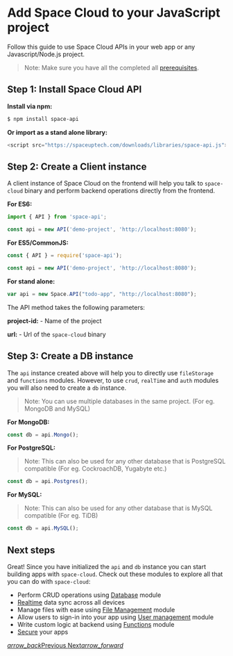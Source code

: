 # Add Space Cloud to your JavaScript project

Follow this guide to use Space Cloud APIs in your web app or any Javascript/Node.js project.

> Note: Make sure you have all the completed all [prerequisites](/docs/getting-started).

## Step 1: Install Space Cloud API
**Install via npm:**
```bash
$ npm install space-api
```

**Or import as a stand alone library:**
```js
<script src="https://spaceuptech.com/downloads/libraries/space-api.js"></script>
```

## Step 2: Create a Client instance

A client instance of Space Cloud on the frontend will help you talk to `space-cloud` binary and perform backend operations directly from the frontend.

**For ES6:**
```js
import { API } from 'space-api';

const api = new API('demo-project', 'http://localhost:8080');
```

**For ES5/CommonJS:**
```js
const { API } = require('space-api');

const api = new API('demo-project', 'http://localhost:8080');
```

**For stand alone:**
```js
var api = new Space.API("todo-app", "http://localhost:8080");
```

The API method takes the following parameters:

**project-id:** - Name of the project

**url:** - Url of the `space-cloud` binary


## Step 3: Create a DB instance

The `api` instance created above will help you to directly use `fileStorage` and `functions` modules. However, to use `crud`, `realTime` and `auth` modules you will also need to create a `db` instance.

> Note: You can use multiple databases in the same project. (For eg. MongoDB and MySQL)

**For MongoDB:**
```js
const db = api.Mongo();
```

**For PostgreSQL:**

> Note: This can also be used for any other database that is PostgreSQL compatible (For eg. CockroachDB, Yugabyte etc.)
```js
const db = api.Postgres();
```



**For MySQL:**

> Note: This can also be used for any other database that is MySQL compatible (For eg. TiDB)
```js
const db = api.MySQL();
```

## Next steps
Great! Since you have initialized the `api` and `db` instance you can start building apps with `space-cloud`. Check out these modules to explore all that you can do with `space-cloud`:
- Perform CRUD operations using [Database](/docs/database/) module
- [Realtime](/docs/realtime/) data sync across all devices
- Manage files with ease using [File Management](/docs/file-storage) module
- Allow users to sign-in into your app using [User management](/docs/user-management) module
- Write custom logic at backend using [Functions](/docs/functions/) module
- [Secure](/docs/security) your apps

<div class="btns-wrapper">
  <a href="/docs/getting-started/" class="waves-effect waves-light btn primary-btn-border btn-small">
    <i class="material-icons btn-with-icon">arrow_back</i>Previous
  </a>
  <a href="/docs/database/" class="waves-effect waves-light btn primary-btn-fill btn-small">
    Next<i class="material-icons btn-with-icon">arrow_forward</i>
  </a>
</div>